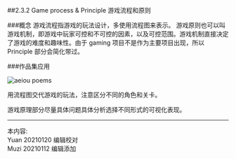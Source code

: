 ##2.3.2 Game process & Principle 游戏流程和原则

###概念
游戏流程指游戏的玩法设计，多使用流程图来表示。
游戏原则也可以叫游戏机制，即游戏中玩家可控和不可控的因素，以及可控范围。游戏机制直接决定了游戏的难度和趣味性。由于 gaming 项目不是作为主要项目出现，所以 Principle 部分会简化带过。



###作品集应用

![aeiou poems](http://kitpic.makebi.net/2021/ixd_35.jpg)

用流程图交代游戏的玩法，注意区分不同的角色和关卡。

游戏原理部分尽量具体问题具体分析选择不同形式的可视化表现。




---
本内容:    
Yuan 20210120 编辑校对  
Muzi 20210112 编辑添加
